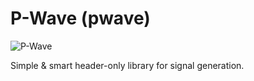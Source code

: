 # P-Wave (pwave)

![P-Wave](https://github.com/Bplotka/pwave/blob/master/doc/pwave.png)

Simple & smart header-only library for signal generation.